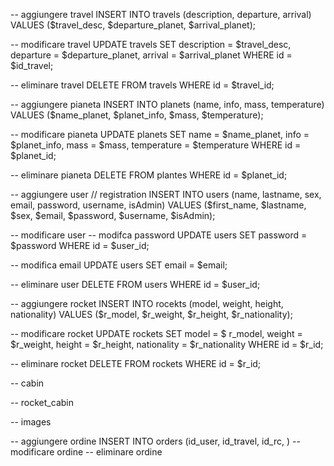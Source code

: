 -- aggiungere travel
INSERT INTO travels (description, departure, arrival) VALUES ($travel_desc, $departure_planet, $arrival_planet);

-- modificare travel
UPDATE travels SET description = $travel_desc, departure = $departure_planet, arrival = $arrival_planet WHERE id = $id_travel;

-- eliminare travel
DELETE FROM travels WHERE id = $travel_id;



-- aggiungere pianeta
INSERT INTO planets (name, info, mass, temperature) VALUES ($name_planet, $planet_info, $mass, $temperature);

-- modificare pianeta
UPDATE planets SET name = $name_planet, info = $planet_info, mass = $mass, temperature = $temperature WHERE id = $planet_id;

-- eliminare pianeta
DELETE FROM plantes WHERE id = $planet_id;



-- aggiungere user // registration
INSERT INTO users (name, lastname, sex, email, password, username, isAdmin) VALUES ($first_name, $lastname, $sex, $email, $password, $username, $isAdmin);

-- modificare user
  -- modifca password
  UPDATE users SET password = $password WHERE id = $user_id;

  -- modifica email
  UPDATE users SET email = $email;

-- eliminare user
DELETE FROM users WHERE id = $user_id;


-- aggiungere rocket
INSERT INTO rocekts (model, weight, height, nationality) VALUES ($r_model, $r_weight, $r_height, $r_nationality);

-- modificare rocket
UPDATE rockets SET model = $ r_model, weight = $r_weight, height = $r_height, nationality = $r_nationality WHERE id = $r_id;

-- eliminare rocket
DELETE FROM rockets WHERE id = $r_id;


-- cabin

-- rocket_cabin

-- images

-- aggiungere ordine
INSERT INTO orders (id_user, id_travel, id_rc, )
-- modificare ordine
-- eliminare ordine
